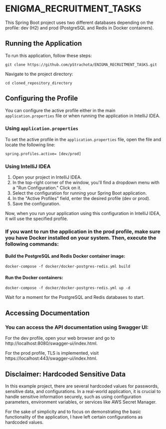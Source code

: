 # ENIGMA_RECRUITMENT_TASKS

This Spring Boot project uses two different databases depending on the profile: dev (H2) and prod (PostgreSQL and Redis in Docker containers).

## Running the Application
To run this application, follow these steps:
```
git clone https://github.com/pStrachota/ENIGMA_RECRUITMENT_TASKS.git
```
Navigate to the project directory:
```
cd cloned_repository_directory
```

## Configuring the Profile

You can configure the active profile either in the main `application.properties` file or when running the application in IntelliJ IDEA.

### Using `application.properties`

To set the active profile in the `application.properties` file, open the file and locate the following line:

```
spring.profiles.active= [dev/prod]
```

### Using IntelliJ IDEA
1. Open your project in IntelliJ IDEA.
2. In the top-right corner of the window, you'll find a dropdown menu with a "Run Configuration." Click on it.
3. Select the configuration for running your Spring Boot application.
4. In the "Active Profiles" field, enter the desired profile (dev or prod).
5. Save the configuration.

Now, when you run your application using this configuration in IntelliJ IDEA, it will use the specified profile.

### If you want to run the application in the prod profile, make sure you have Docker installed on your system. Then, execute the following commands:

#### Build the PostgreSQL and Redis Docker container image:

```
docker-compose -f docker/docker-postgres-redis.yml build
```

#### Run the Docker containers:

```
docker-compose -f docker/docker-postgres-redis.yml up -d
```
Wait for a moment for the PostgreSQL and Redis databases to start.

## Accessing Documentation
### You can access the API documentation using Swagger UI:

For the dev profile, open your web browser and go to http://localhost:8080/swagger-ui/index.html.

For the prod profile, TLS is implemented, visit https://localhost:443/swagger-ui/index.html.

## Disclaimer: Hardcoded Sensitive Data

In this example project, there are several hardcoded values for passwords, sensitive data, and configurations. In a real-world application, it is crucial to handle sensitive information securely, such as using configuration parameters, environment variables, or services like AWS Secret Manager.

For the sake of simplicity and to focus on demonstrating the basic functionality of the application, I have left certain configurations as hardcoded values. 


